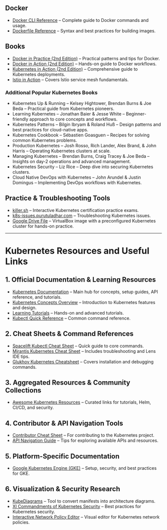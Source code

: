 ## Docker

- [Docker CLI Reference](https://docs.docker.com/reference/cli/docker) – Complete guide to Docker commands and usage.
- [Dockerfile Reference](https://docs.docker.com/reference/dockerfile) – Syntax and best practices for building images.

## Books

- [Docker in Practice (2nd Edition)](https://www.manning.com/books/docker-in-practice-second-edition) – Practical patterns and tips for Docker.
- [Docker in Action (2nd Edition)](https://www.manning.com/books/docker-in-action-second-edition) – Hands-on guide to Docker workflows.
- [Kubernetes in Action (2nd Edition)](https://www.manning.com/books/kubernetes-in-action-second-edition) – Comprehensive guide to Kubernetes deployments.
- [Istio in Action](https://www.manning.com/books/istio-in-action) – Covers Istio service mesh fundamentals.

### Additional Popular Kubernetes Books
- Kubernetes Up & Running – Kelsey Hightower, Brendan Burns & Joe Beda – Practical guide from Kubernetes pioneers.
- Learning Kubernetes – Jonathan Baier & Jesse White – Beginner-friendly approach to core concepts and workflows.
- Kubernetes Patterns – Bilgin Ibryam & Roland Huß – Design patterns and best practices for cloud-native apps.
- Kubernetes Cookbook – Sébastien Goasguen – Recipes for solving common Kubernetes problems.
- Production Kubernetes – Josh Rosso, Rich Lander, Alex Brand, & John Harris – Operating Kubernetes clusters at scale.
- Managing Kubernetes – Brendan Burns, Craig Tracey & Joe Beda – Insights on day-2 operations and advanced management.
- Kubernetes Security – Liz Rice – Deep dive into securing Kubernetes clusters.
- Cloud Native DevOps with Kubernetes – John Arundel & Justin Domingus – Implementing DevOps workflows with Kubernetes.

## Practice & Troubleshooting Tools

- [killer.sh](https://killer.sh) – Interactive Kubernetes certification practice exams.
- [k8s-issues.purutuladhar.com](https://k8s-issues.purutuladhar.com/) – Troubleshooting Kubernetes issues.
- [Google Drive File](https://drive.google.com/file/d/1BHSlE5acais0D1KDUU3nNUzbB1bQehfb/view?usp=drive_link) – VirtualBox image with a preconfigured Kubernetes cluster for hands-on practice.

---

# Kubernetes Resources and Useful Links

## 1. Official Documentation & Learning Resources
- [Kubernetes Documentation](https://kubernetes.io/docs/home) – Main hub for concepts, setup guides, API reference, and tutorials.
- [Kubernetes Concepts Overview](https://kubernetes.io/docs/concepts/overview) – Introduction to Kubernetes features and design.
- [Learning Tutorials](https://kubernetes.io/docs/tutorials) – Hands-on and advanced tutorials.
- [Kubectl Quick Reference](https://kubernetes.io/docs/reference/kubectl/quick-reference) – Common command reference.

## 2. Cheat Sheets & Command References
- [Spacelift Kubectl Cheat Sheet](https://spacelift.io/blog/kubernetes-cheat-sheet) – Quick guide to core commands.
- [Mirantis Kubernetes Cheat Sheet](https://www.mirantis.com/blog/kubernetes-cheat-sheet) – Includes troubleshooting and Lens IDE tips.
- [Glukhov Kubernetes Cheatsheet](https://www.glukhov.org/post/2024/10/kubernetes-cheatsheet) – Covers installation and debugging commands.

## 3. Aggregated Resources & Community Collections
- [Awesome Kubernetes Resources](https://github.com/tomhuang12/awesome-k8s-resources) – Curated links for tutorials, Helm, CI/CD, and security.

## 4. Contributor & API Navigation Tools
- [Contributor Cheat Sheet](https://www.kubernetes.dev/docs/contributor-cheatsheet) – For contributing to the Kubernetes project.
- [API Navigation Guide](https://www.reddit.com/r/kubernetes/comments/1j3d3fc/basic_understanding_of_how_to_navigate_the_k8s) – Tips for exploring available APIs and resources.

## 5. Platform-Specific Documentation
- [Google Kubernetes Engine (GKE)](https://cloud.google.com/kubernetes-engine/docs) – Setup, security, and best practices for GKE.

## 6. Visualization & Security Research
- [KubeDiagrams](https://arxiv.org/abs/2505.22879) – Tool to convert manifests into architecture diagrams.
- [XI Commandments of Kubernetes Security](https://arxiv.org/abs/2006.15275) – Best practices for Kubernetes security.
- [Interactive Network Policy Editor](https://editor.networkpolicy.io/?id=YEpqGqaXrbFg1r7R) – Visual editor for Kubernetes network policies.
